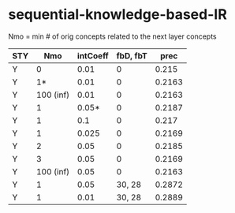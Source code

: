 # sequential-knowledge-based-IR

Nmo = min # of orig concepts related to the next layer concepts

| STY | Nmo           | intCoeff |fbD, fbT| prec |
| --- | ------------- | -------- | ------ | ---- |
|  Y  | 0             |  0.01    | 0      |0.215 |
|  Y  | 1\*           |  0.01    | 0      |0.2163|
|  Y  | 100 (inf)     |  0.01    | 0      |0.2163|
|  Y  | 1             |  0.05\*  | 0      |0.2187|
|  Y  | 1             |  0.1     | 0      |0.217 |
|  Y  | 1             |  0.025   | 0      |0.2169|
|  Y  | 2             |  0.05    | 0      |0.2185|
|  Y  | 3             |  0.05    | 0      |0.2169|
|  Y  | 100 (inf)     |  0.05    | 0      |0.2163|
|  Y  | 1             |  0.05    | 30, 28 |0.2872|
|  Y  | 1             |  0.01    | 30, 28 |0.2889|
